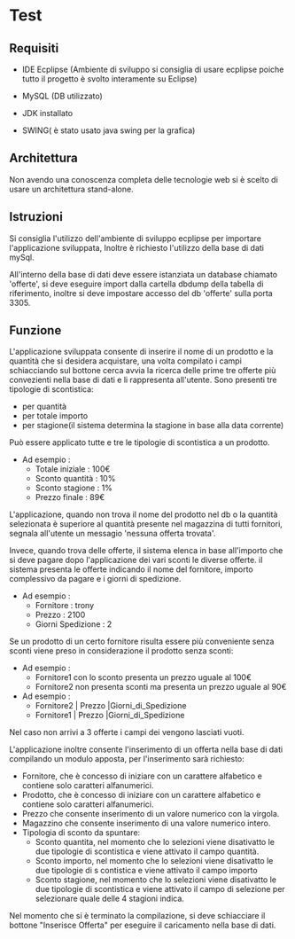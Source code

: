 # Test
## Requisiti
- IDE Ecplipse (Ambiente di sviluppo si consiglia di usare ecplipse poiche tutto il progetto è svolto interamente su Eclipse)

- MySQL (DB utilizzato)

- JDK installato

- SWING( è stato usato java swing per la grafica)
## Architettura
 Non avendo una conoscenza completa  delle tecnologie web si è scelto di usare un architettura stand-alone. 
## Istruzioni
 Si consiglia l'utilizzo dell'ambiente di sviluppo ecplipse per importare l'applicazione sviluppata, Inoltre è richiesto l'utilizzo della base di dati mySql.
 
 All'interno della base di dati deve essere istanziata un database chiamato 'offerte', si deve eseguire import dalla cartella dbdump della tabella di riferimento, inoltre si deve impostare accesso del db 'offerte' sulla porta 3305.
 
## Funzione

L'applicazione sviluppata consente di inserire il nome di un prodotto e la quantità che si desidera acquistare, una volta compilato i campi schiacciando sul bottone cerca avvia la ricerca delle prime tre offerte più convezienti  nella base di dati e li rappresenta all'utente.
Sono presenti tre tipologie di scontistica:
- per quantità
- per totale importo
- per stagione(il sistema determina la stagione in base alla data corrente)

Può essere applicato tutte e tre le tipologie di scontistica a un prodotto.


- Ad esempio : 
    - Totale iniziale  :  100€    
    - Sconto quantità  :  10%
    - Sconto stagione  :  1%
    - Prezzo finale    :	89€
	
L'applicazione, quando non trova il nome del prodotto nel db o la quantità selezionata è superiore al quantità presente nel magazzina di tutti fornitori, segnala all'utente un messagio 'nessuna offerta trovata'.

Invece, quando trova delle offerte, il sistema elenca in base all'importo che si deve pagare dopo l'applicazione dei vari sconti le diverse offerte.
il sistema presenta le offerte indicando il nome del fornitore, importo complessivo da pagare e i giorni di spedizione.

- Ad esempio : 
    - Fornitore        : trony  
    - Prezzo           : 2100 
    - Giorni Spedizione : 2 

Se un prodotto di un certo fornitore risulta essere più conveniente senza sconti viene preso in considerazione il prodotto senza sconti:

- Ad esempio : 
    - Fornitore1 con lo sconto  presenta un prezzo uguale al 100€
    - Fornitore2 non presenta sconti ma presenta un prezzo uguale al 90€
- Ad esempio : 
    - Fornitore2 | Prezzo |Giorni_di_Spedizione
    - Fornitore1 | Prezzo |Giorni_di_Spedizione
	

Nel caso non arrivi a 3 offerte i campi dei vengono lasciati vuoti.


L'applicazione inoltre consente l'inserimento di un offerta nella base di dati compilando un modulo apposta, per l'inserimento sarà richiesto:
- Fornitore, che è concesso di iniziare con un carattere alfabetico e contiene solo caratteri alfanumerici.
- Prodotto, che è concesso di iniziare con un carattere alfabetico e contiene solo   caratteri alfanumerici.
- Prezzo che consente inserimento di un valore numerico con la virgola.
- Magazzino che consente inserimento di una valore numerico intero.
- Tipologia di sconto da spuntare:
    - Sconto quantita, nel momento che lo selezioni viene disativatto le due tipologie 		di scontistica e viene attivato il campo quantità.
    - Sconto importo, nel momento che lo selezioni viene disativatto le due tipologie di s		contistica e viene attivato il campo importo
    - Sconto stagione, nel momento che lo selezioni viene disativatto le due tipologie 		di scontistica e viene attivato il campo di selezione per selezionare quale 		delle 4 stagioni indica.

Nel momento che si è terminato la compilazione, si deve schiacciare il bottone "Inserisce Offerta" per eseguire il caricamento nella base di dati.





